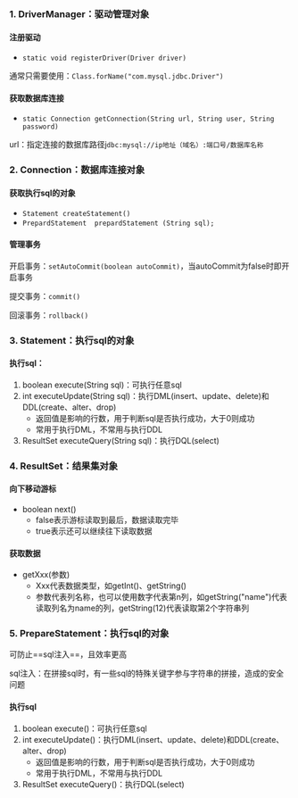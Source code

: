 ### 1. DriverManager：驱动管理对象

#### 注册驱动

- `static void registerDriver(Driver driver)`

通常只需要使用：`Class.forName("com.mysql.jdbc.Driver")`

#### 获取数据库连接

- `static Connection getConnection(String url, String user, String password)`

url：指定连接的数据库路径j`dbc:mysql://ip地址（域名）:端口号/数据库名称`

### 2. Connection：数据库连接对象

#### 获取执行sql的对象

- `Statement createStatement()`
- `PrepardStatement  prepardStatement (String sql);`

#### 管理事务

开启事务：`setAutoCommit(boolean autoCommit)`，当autoCommit为false时即开启事务

提交事务：`commit()`

回滚事务：`rollback()`

### 3. Statement：执行sql的对象

#### 执行sql：

1. boolean execute(String sql)：可执行任意sql
2. int executeUpdate(String sql)：执行DML(insert、update、delete)和DDL(create、alter、drop)
   - 返回值是影响的行数，用于判断sql是否执行成功，大于0则成功
   - 常用于执行DML，不常用与执行DDL
3. ResultSet executeQuery(String sql)：执行DQL(select)

### 4. ResultSet：结果集对象

#### 向下移动游标

- boolean next()
  - false表示游标读取到最后，数据读取完毕
  - true表示还可以继续往下读取数据

#### 获取数据

- getXxx(参数)
  - Xxx代表数据类型，如getInt()、getString()
  - 参数代表列名称，也可以使用数字代表第n列，如getString("name")代表读取列名为name的列，getString(12)代表读取第2个字符串列

### 5. PrepareStatement：执行sql的对象

可防止==sql注入==，且效率更高

sql注入：在拼接sql时，有一些sql的特殊关键字参与字符串的拼接，造成的安全问题

#### 执行sql

1. boolean execute()：可执行任意sql
2. int executeUpdate()：执行DML(insert、update、delete)和DDL(create、alter、drop)
   - 返回值是影响的行数，用于判断sql是否执行成功，大于0则成功
   - 常用于执行DML，不常用与执行DDL
3. ResultSet executeQuery()：执行DQL(select)